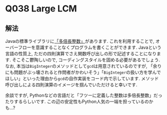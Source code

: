 # Q038 Large LCM

## 解法
Javaの標準ライブラリに[「多倍長整数」](https://docs.oracle.com/javase/jp/8/docs/api/java/math/BigInteger.html)があります. これを利用することで, オーバーフローを意識することなくプログラムを書くことができます.
Javaという言語の性質上, ただの四則演算でさえ関数呼び出しの形で記述することになります. そこそこ鬱陶しいので, コーディングスタイルを固める必要があるでしょう.
なお, 本当は`BigInteger`のメソッドとして`gcd`は用意されているのですが, 「余りにも問題がぶっ壊されると作問者がかわいそう」「`BigInteger`の扱い方を学んでほしい」といった理由から`gcd`の自作実装をコード内で示しています. メソッド呼び出しによる四則演算のイメージを掴んでいただけると幸いです.

余談ですが, Pythonなどの言語だと「フツーに定義した整数は多倍長整数」だったりするらしいです. この辺の安定性もPython人気の一端を担っているのかも...?